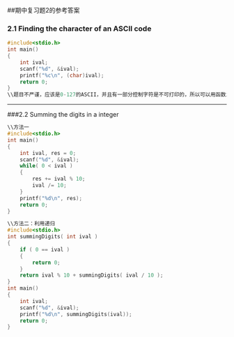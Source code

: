 ##期中复习题2的参考答案
### 2.1 Finding the character of an ASCII code
``` c
#include<stdio.h>
int main()
{
    int ival;
    scanf("%d", &ival);
    printf("%c\n", (char)ival);
    return 0;
}
\\题目不严谨，应该是0-127的ASCII，并且有一部分控制字符是不可打印的，所以可以用函数isprint()来判断是否可以正常打印。
```

---

###2.2 Summing the digits in a integer
``` c
\\方法一
#include<stdio.h>
int main()
{
	int ival, res = 0;
	scanf("%d", &ival);
	while( 0 < ival )
	{
		res += ival % 10;
		ival /= 10;
	}
	printf("%d\n", res);
	return 0;
}
```

``` c
\\方法二：利用递归
#include<stdio.h>
int summingDigits( int ival )
{
	if ( 0 == ival )
	{
		return 0;
	}
	return ival % 10 + summingDigits( ival / 10 );
}
int main()
{
	int ival;
	scanf("%d", &ival);
	printf("%d\n", summingDigits(ival));
	return 0;
}
```

